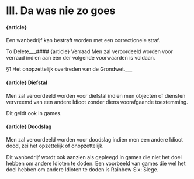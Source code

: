 # III. Da was nie zo goes

#### {article}
Een wanbedrijf kan bestraft worden met een correctionele straf.

To Delete___#### {article} Verraad
Men zal veroordeeld worden voor verraad indien aan één der volgende voorwaarden is voldaan.

§1 Het onopzettelijk overtreden van de Grondwet.___

#### {article} Diefstal
Men zal veroordeeld worden voor diefstal indien men objecten of diensten vervreemd van een andere Idioot zonder diens voorafgaande toestemming.

Dit geldt ook in games.

#### {article} Doodslag
Men zal veroordeeld worden voor doodslag indien men een andere Idioot dood, zei het opzettelijk of onopzettelijk.

Dit wanbedrijf wordt ook aanzien als gepleegd in games die niet het doel hebben om andere Idioten te doden. Een voorbeeld van games die wel het doel hebben om andere Idioten te doden is Rainbow Six: Siege.